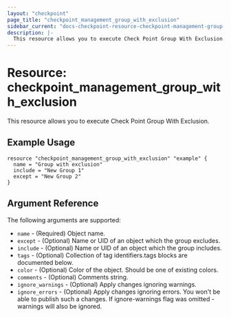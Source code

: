 ```yaml
---
layout: "checkpoint"
page_title: "checkpoint_management_group_with_exclusion"
sidebar_current: "docs-checkpoint-resource-checkpoint-management-group-with-exclusion"
description: |-
  This resource allows you to execute Check Point Group With Exclusion.
---
```


# Resource: checkpoint_management_group_with_exclusion

This resource allows you to execute Check Point Group With Exclusion.

## Example Usage


```hcl
resource "checkpoint_management_group_with_exclusion" "example" {
  name = "Group with exclusion"
  include = "New Group 1"
  except = "New Group 2"
}
```

## Argument Reference

The following arguments are supported:

* `name` - (Required) Object name. 
* `except` - (Optional) Name or UID of an object which the group excludes. 
* `include` - (Optional) Name or UID of an object which the group includes. 
* `tags` - (Optional) Collection of tag identifiers.tags blocks are documented below.
* `color` - (Optional) Color of the object. Should be one of existing colors. 
* `comments` - (Optional) Comments string. 
* `ignore_warnings` - (Optional) Apply changes ignoring warnings. 
* `ignore_errors` - (Optional) Apply changes ignoring errors. You won't be able to publish such a changes. If ignore-warnings flag was omitted - warnings will also be ignored. 
